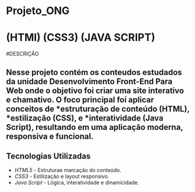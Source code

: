 # Projeto_ONG
# (HTMl) (CSS3) (JAVA SCRIPT)
#DESCRIÇÃO

Nesse projeto contém os conteudos estudados da unidade Desenvolvimento Front-End Para Web onde o objetivo foi criar uma site interativo e chamativo.
O foco principal foi aplicar conceitos de *estruturação de conteúdo (HTML), *estilização (CSS), e *interatividade (Java Script), resultando em uma aplicação moderna, responsiva e funcional.
--------
## Tecnologias Utilizadas
- *HTML5* - Estruturae marcação do conteúdo.
- *CSS3* - Estilização e layout responsivo.
- *Java Script* - Lógica, interatividade e dinamicidade.

   

